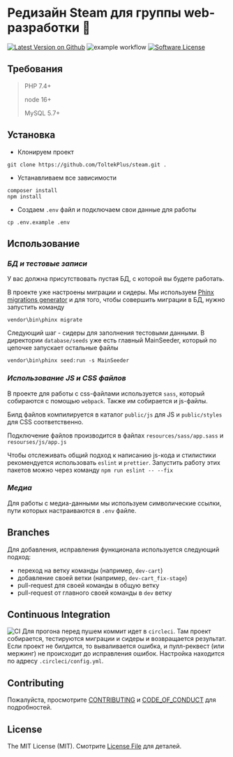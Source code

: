 # Редизайн Steam для группы web-разработки :rocket:

[![Latest Version on Github](https://img.shields.io/badge/release-v.1.0.3-red)](https://github.com/ToltekPlus/steam/releases/tag/v1.0.3)
![example workflow](https://github.com/ToltekPlus/steam/actions/workflows/main.yml/badge.svg)
[![Software License](https://img.shields.io/badge/license-MIT-brightgreen.svg)](LICENSE.md)

## Требования

> PHP 7.4+
>
> node 16+
>
> MySQL 5.7+

## Установка

- Клонируем проект

```
git clone https://github.com/ToltekPlus/steam.git .
```

- Устанавливаем все зависимости

```
composer install
npm install
```

- Создаем `.env` файл и подключаем свои данные для работы

```
cp .env.example .env
```

## Использование

### _БД и тестовые записи_

У вас должна присутствовать пустая БД, с которой вы будете работать.

В проекте уже настроены миграции и сидеры. Мы используем [Phinx migrations generator](https://github.com/odan/phinx-migrations-generator) и
для того, чтобы совершить миграции в БД, нужно запустить команду

```
vendor\bin\phinx migrate
```

Следующий шаг - сидеры для заполнения тестовыми данными. В директории `database/seeds` уже есть главный MainSeeder, который по цепочке запускает остальные файлы

```
vendor\bin\phinx seed:run -s MainSeeder
```

### _Использование JS и CSS файлов_

В проекте для работы с css-файлами используется `sass`, который собираются с помощью `webpack`. Также им собирается и js-файлы.

Билд файлов компилируется в каталог `public/js` для JS и `public/styles` для CSS соответственно.

Подключение файлов производится в файлах `resources/sass/app.sass` и `resourses/js/app.js`

Чтобы отслеживать общий подход к написанию js-кода и стилистики рекомендуется использовать `eslint` и `prettier`.
Запустить работу этих пакетов можно через команду `npm run eslint -- --fix`

### _Медиа_

Для работы с медиа-данными мы используем символические ссылки, пути которых настраиваются в `.env` файле.

## Branches

Для добавления, исправления функционала используется следующий подход:

- переход на ветку команды (например, `dev-cart`)
- добавление своей ветки (например, `dev-cart_fix-stage`)
- pull-request для своей команды в общую ветку
- pull-request от главного своей команды в `dev` ветку

## Continuous Integration

![CI](https://hsto.org/r/w1560/webt/eu/y-/xc/euy-xcul0bvx8zvzhpz2uvr_0tk.png)
Для прогона перед пушем коммит идет в `circleci`. Там проект собирается, тестируются миграции и сидеры и возвращается результат.
Если проект не билдится, то вываливается ошибка, и пулл-реквест (или мержинг) не происходит до исправления ошибок.
Настройка находится по адресу `.circleci/config.yml`.

## Contributing

Пожалуйста, просмотрите [CONTRIBUTING](CONTRIBUTING.md) и [CODE_OF_CONDUCT](CODE_OF_CONDUCT.md) для подробностей.

## License

The MIT License (MIT). Смотрите [License File](LICENSE) для деталей.
